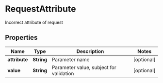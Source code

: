 

# RequestAttribute

Incorrect attribute of request

## Properties

| Name | Type | Description | Notes |
|------------ | ------------- | ------------- | -------------|
|**attribute** | **String** | Parameter name |  [optional] |
|**value** | **String** | Parameter value, subject for validation |  [optional] |



